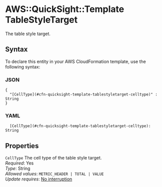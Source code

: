 # AWS::QuickSight::Template TableStyleTarget<a name="aws-properties-quicksight-template-tablestyletarget"></a>

The table style target\.

## Syntax<a name="aws-properties-quicksight-template-tablestyletarget-syntax"></a>

To declare this entity in your AWS CloudFormation template, use the following syntax:

### JSON<a name="aws-properties-quicksight-template-tablestyletarget-syntax.json"></a>

```
{
  "[CellType](#cfn-quicksight-template-tablestyletarget-celltype)" : String
}
```

### YAML<a name="aws-properties-quicksight-template-tablestyletarget-syntax.yaml"></a>

```
  [CellType](#cfn-quicksight-template-tablestyletarget-celltype): String
```

## Properties<a name="aws-properties-quicksight-template-tablestyletarget-properties"></a>

`CellType`  <a name="cfn-quicksight-template-tablestyletarget-celltype"></a>
The cell type of the table style target\.  
*Required*: Yes  
*Type*: String  
*Allowed values*: `METRIC_HEADER | TOTAL | VALUE`  
*Update requires*: [No interruption](https://docs.aws.amazon.com/AWSCloudFormation/latest/UserGuide/using-cfn-updating-stacks-update-behaviors.html#update-no-interrupt)